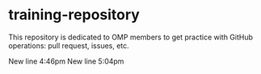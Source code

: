 # training-repository
This repository is dedicated to OMP members to get practice with GitHub operations: pull request, issues, etc.

New line 4:46pm
New line 5:04pm